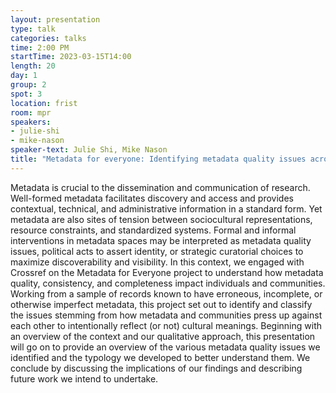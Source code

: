 ```yaml
---
layout: presentation
type: talk
categories: talks
time: 2:00 PM
startTime: 2023-03-15T14:00
length: 20
day: 1
group: 2
spot: 3
location: frist
room: mpr
speakers:
- julie-shi
- mike-nason
speaker-text: Julie Shi, Mike Nason
title: "Metadata for everyone: Identifying metadata quality issues across cultures"
---
```

Metadata is crucial to the dissemination and communication of research. Well-formed metadata facilitates discovery and access and provides contextual, technical, and administrative information in a standard form. Yet metadata are also sites of tension between sociocultural representations, resource constraints, and standardized systems. Formal and informal interventions in metadata spaces may be interpreted as metadata quality issues, political acts to assert identity, or strategic curatorial choices to maximize discoverability and visibility.  In this context, we engaged with Crossref on the Metadata for Everyone project to understand how metadata quality, consistency, and completeness impact individuals and communities. Working from a sample of records known to have erroneous, incomplete, or otherwise imperfect metadata, this project set out to identify and classify the issues stemming from how metadata and communities press up against each other to intentionally reflect (or not) cultural meanings. Beginning with an overview of the context and our qualitative approach, this presentation will go on to provide an overview of the various metadata quality issues we identified and the typology we developed to better understand them. We conclude by discussing the implications of our findings and describing future work we intend to undertake.
